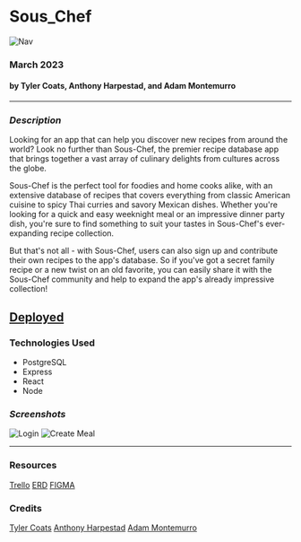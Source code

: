 # Sous_Chef
![Nav](https://user-images.githubusercontent.com/122232068/224384486-c0b7b1c4-1f5c-499e-ba49-580dc50f808f.png)
### March 2023
#### by Tyler Coats, Anthony Harpestad, and Adam Montemurro
***

### ***Description***
Looking for an app that can help you discover new recipes from around the world? Look no further than Sous-Chef, the premier recipe database app that brings together a vast array of culinary delights from cultures across the globe.

Sous-Chef is the perfect tool for foodies and home cooks alike, with an extensive database of recipes that covers everything from classic American cuisine to spicy Thai curries and savory Mexican dishes. Whether you're looking for a quick and easy weeknight meal or an impressive dinner party dish, you're sure to find something to suit your tastes in Sous-Chef's ever-expanding recipe collection.

But that's not all - with Sous-Chef, users can also sign up and contribute their own recipes to the app's database. So if you've got a secret family recipe or a new twist on an old favorite, you can easily share it with the Sous-Chef community and help to expand the app's already impressive collection!

## [Deployed](https://sous-chef-app.herokuapp.com/)

### Technologies Used
* PostgreSQL
* Express
* React
* Node

### ***Screenshots***
![Login](https://user-images.githubusercontent.com/122232068/224384790-925276bb-4e6e-4ab5-8c53-08e6be72aa9a.png)
![Create Meal](https://user-images.githubusercontent.com/122232068/224384958-524a8c4f-881b-4ce4-bcab-6e46ce178ec8.png)

***


### Resources 
[Trello](https://trello.com/b/SSZevE57/sous-chef)
[ERD](https://lucid.app/lucidchart/003766fe-c422-41df-b340-4391df477210/edit?view_items=9B6Bs2IgEKgZ&invitationId=inv_c6e3a498-7ed9-4900-bf65-cc4294999ee7)
[FIGMA](https://www.figma.com/file/0TE3G5Xo7UdTLujGLPzGOh/Sous-Chef?node-id=0%3A1&t=vLkC3L6n4uhTShDu-1)

### Credits
[Tyler Coats](https://github.com/TylersCoffeeCode)
[Anthony Harpestad](https://github.com/Anthony5321)
[Adam Montemurro](https://github.com/AdamMontemurro)
